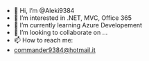 - 👋 Hi, I’m @Aleki9384
- 👀 I’m interested in .NET, MVC, Office 365
- 🌱 I’m currently learning Azure Developement
- 💞️ I’m looking to collaborate on ...
- 📫 How to reach me:
-   commander9384@hotmail.it

<!---
Aleki9384/Aleki9384 is a ✨ special ✨ repository because its `README.md` (this file) appears on your GitHub profile.
You can click the Preview link to take a look at your changes.
--->
